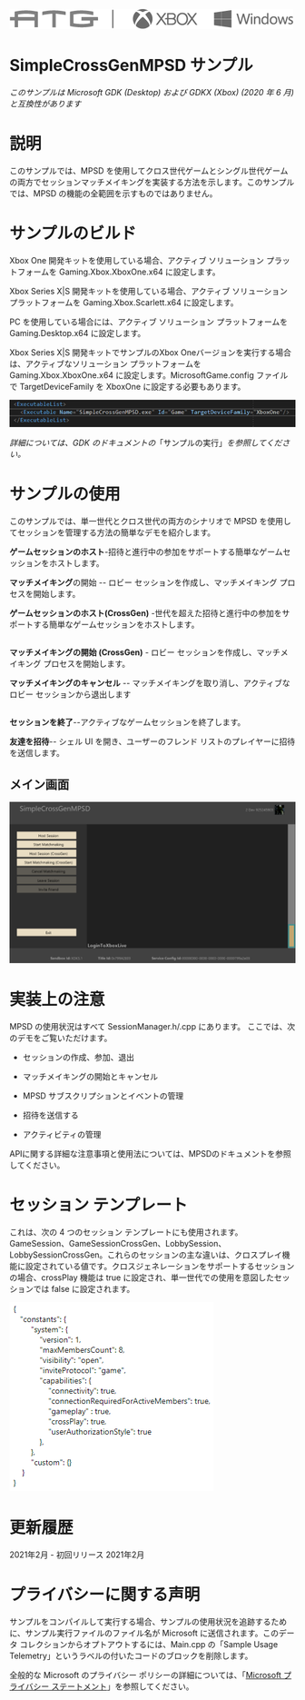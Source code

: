   ![](./media/image1.png)

#   SimpleCrossGenMPSD サンプル

*このサンプルは Microsoft GDK (Desktop) および GDKX (Xbox) (2020 年 6
月) と互換性があります*

# 説明

このサンプルでは、MPSD
を使用してクロス世代ゲームとシングル世代ゲームの両方でセッションマッチメイキングを実装する方法を示します。このサンプルでは、MPSD
の機能の全範囲を示すものではありません。

# サンプルのビルド

Xbox One 開発キットを使用している場合、アクティブ ソリューション
プラットフォームを Gaming.Xbox.XboxOne.x64 に設定します。

Xbox Series X|S 開発キットを使用している場合、アクティブ ソリューション
プラットフォームを Gaming.Xbox.Scarlett.x64 に設定します。

PC を使用している場合には、アクティブ ソリューション プラットフォームを
Gaming.Desktop.x64 に設定します。

Xbox Series X|S 開発キットでサンプルのXbox
Oneバージョンを実行する場合は、アクティブなソリューション
プラットフォームを Gaming.Xbox.XboxOne.x64
に設定します。MicrosoftGame.config ファイルで TargetDeviceFamily を
XboxOne に設定する必要もあります。

![](./media/image3.png)

*詳細については、GDK
のドキュメントの*「サンプルの実行」*を参照してください。*

# サンプルの使用

このサンプルでは、単一世代とクロス世代の両方のシナリオで MPSD
を使用してセッションを管理する方法の簡単なデモを紹介します。

**ゲームセッションのホスト**-招待と進行中の参加をサポートする簡単なゲームセッションをホストします。

**マッチメイキング**の開始 -- ロビー
セッションを作成し、マッチメイキング プロセスを開始します。

**ゲームセッションのホスト(CrossGen)**
-世代を超えた招待と進行中の参加をサポートする簡単なゲームセッションをホストします。

## 

**マッチメイキングの開始 (CrossGen)** - ロビー
セッションを作成し、マッチメイキング プロセスを開始します。

**マッチメイキングのキャンセル** --
マッチメイキングを取り消し、アクティブなロビー セッションから退出します

## 

**セッションを終了**--アクティブなゲームセッションを終了します。

**友達を招待**-- シェル UI を開き、ユーザーのフレンド
リストのプレイヤーに招待を送信します。

## 

## メイン画面

![Graphical user interface, text, website Description automatically generated](./media/image4.png)

# 実装上の注意

MPSD の使用状況はすべて SessionManager.h/.cpp にあります。
ここでは、次のデモをご覧いただけます。

-   セッションの作成、参加、退出

-   マッチメイキングの開始とキャンセル

-   MPSD サブスクリプションとイベントの管理

-   招待を送信する

-   アクティビティの管理

APIに関する詳細な注意事項と使用法については、MPSDのドキュメントを参照してください。

# セッション テンプレート

これは、次の 4 つのセッション
テンプレートにも使用されます。GameSession、GameSessionCrossGen、LobbySession、LobbySessionCrossGen。これらのセッションの主な違いは、クロスプレイ機能に設定されている値です。クロスジェネレーションをサポートするセッションの場合、crossPlay
機能は true に設定され、単一世代での使用を意図したセッションでは false
に設定されます。

![Text Description automatically generated](./media/image5.png)

# 更新履歴

2021年2月 - 初回リリース 2021年2月

# プライバシーに関する声明

サンプルをコンパイルして実行する場合、サンプルの使用状況を追跡するために、サンプル実行ファイルのファイル名が
Microsoft に送信されます。このデータ
コレクションからオプトアウトするには、Main.cpp の「Sample Usage
Telemetry」というラベルの付いたコードのブロックを削除します。

全般的な Microsoft のプライバシー ポリシーの詳細については、「[Microsoft
プライバシー
ステートメント](https://privacy.microsoft.com/en-us/privacystatement/)」を参照してください。
